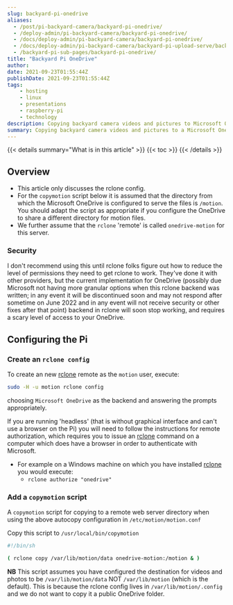 ```yaml
---
slug: backyard-pi-onedrive
aliases:
  - /post/pi-backyard-camera/backyard-pi-onedrive/
  - /deploy-admin/pi-backyard-camera/backyard-pi-onedrive/
  - /docs/deploy-admin/pi-backyard-camera/backyard-pi-onedrive/
  - /docs/deploy-admin/pi-backyard-camera/backyard-pi-upload-serve/backyard-pi-onedrive/
  - /backyard-pi-sub-pages/backyard-pi-onedrive/
title: "Backyard Pi OneDrive"
author:
date: 2021-09-23T01:55:44Z
publishDate: 2021-09-23T01:55:44Z
tags:
    - hosting
    - linux
    - presentations
    - raspberry-pi
    - technology
description: Copying backyard camera videos and pictures to Microsoft OneDrive using rclone
summary: Copying backyard camera videos and pictures to a Microsoft OneDrive using rclone
---
```


{{< details summary="What is in this article" >}}
{{< toc >}}
{{< /details >}}

## Overview

* This article only discusses the rclone config.
* For the ``copymotion`` script below it is assumed that the directory from which the Microsoft OneDrive is configured to serve the files is ``/motion``.  You should adapt the script as appropriate if you configure the OneDrive to share a different directory for motion files.
* We further assume that the ``rclone`` 'remote' is called ``onedrive-motion`` for this server.

### Security

I don't recommend using this until rclone folks figure out how to reduce the level of permissions they need to get rclone to work. They've done it with other providers, but the current implementation for OneDrive (possibly due Microsoft not having more granular options when this rclone backend was written; in any event it will be discontinued soon and may not respond after sometime on June 2022 and in any event will not receive security or other fixes after that point) backend in rclone will soon stop working, and requires a scary level of access to your OneDrive.

## Configuring the Pi

### Create an ``rclone config``

To create an new [rclone](https://rclone.org) remote as the ``motion`` user, execute:

```bash
sudo -H -u motion rclone config
```

choosing ``Microsoft OneDrive`` as the backend and answering the prompts appropriately.

If you are running 'headless' (that is without graphical interface and can't use a browser on the Pi) you will need to follow the instructions for remote authorization, which requires you to issue an [rclone](https://rclone.org) command on a computer which does have a browser in order to authenticate with Microsoft.

* For example on a Windows machine on which you have installed [rclone](https://rclone.org) you would execute:
  * ``rclone authorize "onedrive"``

### Add a ``copymotion`` script

A ``copymotion`` script for copying to a remote web server directory when using the above autocopy configuration in ``/etc/motion/motion.conf``

Copy this script to ``/usr/local/bin/copymotion``

```bash
#!/bin/sh

( rclone copy /var/lib/motion/data onedrive-motion:/motion & )
```

**NB** This script assumes you have configured the destination for videos and photos to be ``/var/lib/motion/data`` NOT ``/var/lib/motion`` (which is the default). This is because the rclone config lives in ``/var/lib/motion/.config`` and we do not want to copy it a public OneDrive folder.
